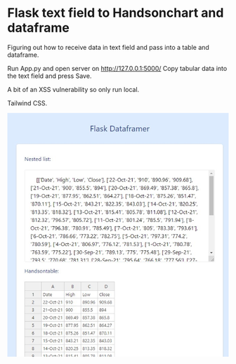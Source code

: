 # Flask text field to Handsonchart and dataframe

Figuring out how to receive data in text field and pass into a table and dataframe.

Run App.py and open server on http://127.0.0.1:5000/
Copy tabular data into the text field and press Save.

A bit of an XSS vulnerability so only run local.

Tailwind CSS.

![screenshot](/demo.jpg)
